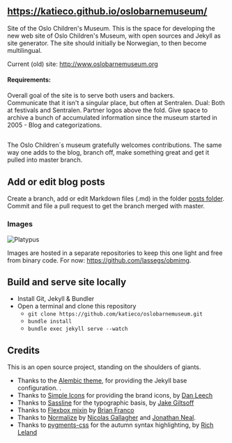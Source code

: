 ## https://katieco.github.io/oslobarnemuseum/

Site of the Oslo Children's Museum. This is the space for developing the new web site of Oslo Children's Museum, with open sources and Jekyll as site generator. The site should initially be Norwegian, to then become multilingual.
 
Current (old) site: http://www.oslobarnemuseum.org

#### Requirements:

Overall goal of the site is to serve both users and backers.   
Communicate that it isn't a singular place, but often at Sentralen. Dual: Both at festivals and Sentralen.
Partner logos above the fold. Give space to archive a bunch of accumulated information since the museum started in 2005 - Blog and categorizations.

## 

The Oslo Children´s museum gratefully welcomes contributions. The same way one adds to the blog, branch off, make something great and get it pulled into master branch. 

## Add or edit blog posts

Create a branch, add or edit Markdown files (.md) in the folder [posts folder](https://github.com/katieco/oslobarnemuseum/tree/master/_posts). Commit and file a pull request to get the branch merged with master.

### Images

![Platypus](https://lassegs.github.io/obmimg/nebbdyr.jpg)

Images are hosted in a separate repositories to keep this one light and free from binary code. For now: https://github.com/lassegs/obmimg.

## Build and serve site locally

* Install Git, Jekyll & Bundler
* Open a terminal and clone this repository
    * ```git clone https://github.com/katieco/oslobarnemuseum.git```
    * ```bundle install```
    * ```bundle exec jekyll serve --watch```


## Credits

This is an open source project, standing on the shoulders of giants.

- Thanks to the [Alembic theme](https://github.com/daviddarnes/alembic), for providing the Jekyll base configuration. .
- Thanks to [Simple Icons](https://simpleicons.org/) for providing the brand icons, by [Dan Leech](https://twitter.com/bathtype)
- Thanks to [Sassline](https://sassline.com/) for the typographic basis, by [Jake Giltsoff](https://twitter.com/jakegiltsoff)
- Thanks to [Flexbox mixin](https://github.com/mastastealth/sass-flex-mixin) by [Brian Franco](https://twitter.com/brianfranco)
- Thanks to [Normalize](https://necolas.github.io/normalize.css/) by [Nicolas Gallagher](https://twitter.com/necolas) and [Jonathan Neal](https://twitter.com/jon_neal).
- Thanks to [pygments-css](http://richleland.github.io/pygments-css/) for the autumn syntax highlighting, by [Rich Leland](https://twitter.com/richleland)

